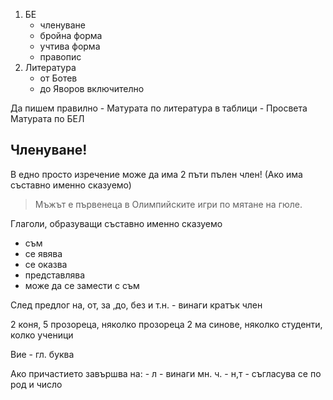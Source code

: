 1. БЕ
	- членуване
	- бройна форма
	- учтива форма
	- правопис
2. Литература 
	- от Ботев
	- до Яворов включително
	

Да пишем правилно - 
Матурата по литература в таблици - Просвета
Матурата по БЕЛ 

Членуване!
---------

В едно просто изречение може да има 2 пъти пълен член!
(Ако има съставно именно сказуемо)
> Мъжът е първенеца в Олимпийските игри по мятане на гюле.

Глаголи, образуващи съставно именно сказуемо
 - съм
 - се явява
 - се оказва
 - представлява
 - може да се замести с съм

След предлог на, от, за ,до, без и т.н. - винаги кратък член

2 коня, 5 прозореца, няколко прозореца
2 ма синове, няколко студенти, колко ученици

Вие - гл. буква

Ако причастието завършва на:
	- л - винаги мн. ч.
	- н,т - съгласува се по род и число
